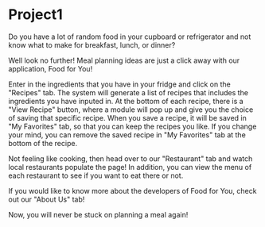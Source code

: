 # Project1

Do you have a lot of random food in your cupboard or refrigerator and not know what to make for breakfast, lunch, or dinner?

Well look no further! Meal planning ideas are just a click away with our application, Food for You!

Enter in the ingredients that you have in your fridge and click on the "Recipes" tab. The system will generate a list of recipes that includes the ingredients you have inputed in. At the bottom of each recipe, there is a "View Recipe" button, where a module will pop up and give you the choice of saving that specific recipe. When you save a recipe, it will be saved in "My Favorites" tab, so that you can keep the recipes you like. If you change your mind, you can remove the saved recipe in "My Favorites" tab at the bottom of the recipe. 

Not feeling like cooking, then head over to our "Restaurant" tab and watch local restaurants populate the page! In addition, you can view the menu of each restaurant to see if you want to eat there or not. 

If you would like to know more about the developers of Food for You, check out our "About Us" tab!

Now, you will never be stuck on planning a meal again!